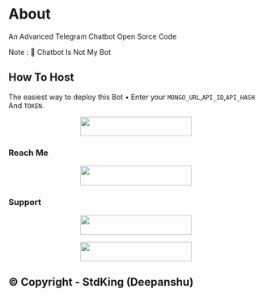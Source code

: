# About
An Advanced Telegram Chatbot Open Sorce Code

Note : 📝 Chatbot Is Not My Bot
## How To Host
The easiest way to deploy this Bot
• Enter your ```MONGO_URL```,```API_ID```,```API_HASH``` And ```TOKEN```.
<p align="center"><a href="https://heroku.com/deploy?template=https://github.com/GodseXD/Chatbot"> <img src="https://img.shields.io/badge/Deploy%20To%20Heroku-black?style=for-the-badge&logo=heroku" width="220" height="38.45"/></a></p>
 
### Reach Me

<p align="center"><a href="https://t.me/DishaChatbot"> <img src="https://img.shields.io/badge/Telegram%20Bot-pink?style=for-the-badge" width="220" height="38.45"/></a></p>

### Support 

<p align="center"><a href="https://t.me/DevilsHaveliMF"> <img src="https://img.shields.io/badge/Devil's%20Haveli%20Support-pink?style=for-the-badge" width="220" height="38.45"/></a></p>

<p align="center"><a href="https://t.me/DevilsServerMF"> <img src="https://img.shields.io/badge/Devil's%20Server%20Channel-blue?style=for-the-badge" width="220" height="38.45"/></a></p>

## © Copyright - StdKing (Deepanshu)
